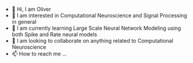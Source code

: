- 👋 Hi, I am Oliver 
- 👀 I am interested in Computational Neuroscience and Signal Processing in general
- 🌱 I am currently learning Large Scale Neural Network Modeling using both Spike and Rate neural models
- 💞️ I am looking to collaborate on anything related to Computational Neuroscience
- 📫 How to reach me ...

<!---
OliverMount/OliverMount is a ✨ special ✨ repository because its `README.md` (this file) appears on your GitHub profile.
You can click the Preview link to take a look at your changes.
--->
